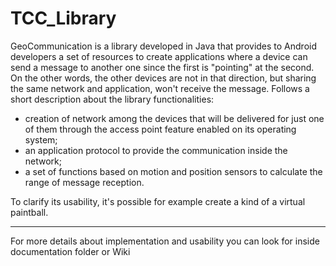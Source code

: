 # TCC_Library

GeoCommunication is a library developed in Java that provides to Android developers a set of resources to create applications where a device can send a message to another one since the first is "pointing" at the second. On the other words, the other devices are not in that direction, but sharing the same network and application, won't receive the message. 
Follows a short description about the library functionalities:
* creation of network among the devices that will be delivered for just one of them through the access point feature enabled on its operating system;
* an application protocol to provide the communication inside the network;
* a set of functions based on motion and position sensors to calculate the range of message reception.

To clarify its usability, it's possible for example create a kind of a virtual paintball.

__________________________________________


For more details about implementation and usability you can look for inside documentation folder or Wiki

